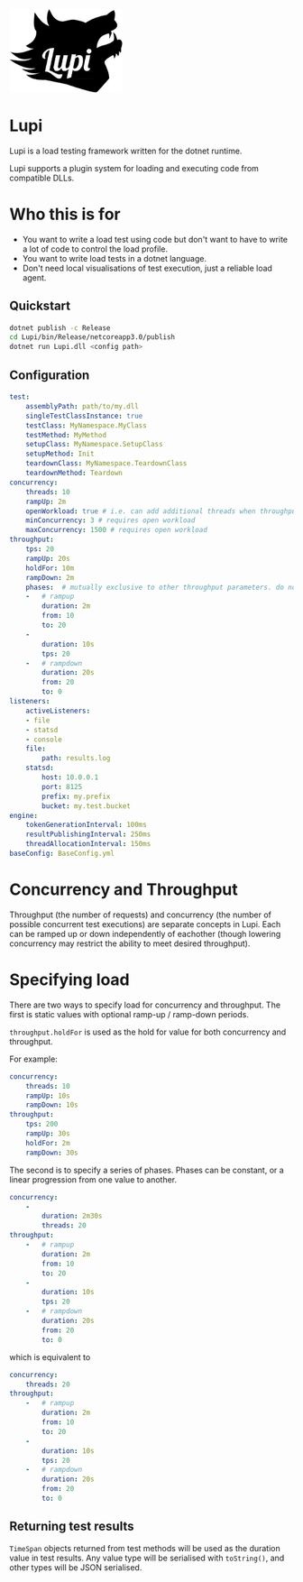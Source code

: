 <img
    alt="Lupi"
    src="https://github.com/joshuagenders/lupi/blob/master/Logo.png"
    width="200"
/>

# Lupi
Lupi is a load testing framework written for the dotnet runtime.

Lupi supports a plugin system for loading and executing code from compatible DLLs.

# Who this is for
* You want to write a load test using code but don't want to have to write a lot of code to control the load profile.
* You want to write load tests in a dotnet language.
* Don't need local visualisations of test execution, just a reliable load agent.

## Quickstart
```bash
dotnet publish -c Release
cd Lupi/bin/Release/netcoreapp3.0/publish
dotnet run Lupi.dll <config path>
```

## Configuration
```yaml
test:
    assemblyPath: path/to/my.dll
    singleTestClassInstance: true
    testClass: MyNamespace.MyClass
    testMethod: MyMethod
    setupClass: MyNamespace.SetupClass
    setupMethod: Init
    teardownClass: MyNamespace.TeardownClass
    teardownMethod: Teardown
concurrency:
    threads: 10 
    rampUp: 2m
    openWorkload: true # i.e. can add additional threads when throughput is not met
    minConcurrency: 3 # requires open workload
    maxConcurrency: 1500 # requires open workload
throughput:
    tps: 20
    rampUp: 20s
    holdFor: 10m
    rampDown: 2m
    phases:  # mutually exclusive to other throughput parameters. do not provide both phases AND tps, rampUp, holdFor or rampDown
    -   # rampup
        duration: 2m
        from: 10
        to: 20
    -
        duration: 10s
        tps: 20
    -   # rampdown
        duration: 20s
        from: 20
        to: 0
listeners:
    activeListeners:
    - file
    - statsd
    - console
    file:
        path: results.log
    statsd:
        host: 10.0.0.1
        port: 8125
        prefix: my.prefix
        bucket: my.test.bucket
engine:
    tokenGenerationInterval: 100ms
    resultPublishingInterval: 250ms
    threadAllocationInterval: 150ms
baseConfig: BaseConfig.yml
```

# Concurrency and Throughput
Throughput (the number of requests) and concurrency (the number of possible concurrent test executions) are separate concepts in Lupi. Each can be ramped up or down independently of eachother (though lowering concurrency may restrict the ability to meet desired throughput).

# Specifying load
There are two ways to specify load for concurrency and throughput. The first is static values with optional ramp-up / ramp-down periods. 

`throughput.holdFor` is used as the hold for value for both concurrency and throughput.

For example:
```yaml
concurrency:
    threads: 10
    rampUp: 10s
    rampDown: 10s
throughput:
    tps: 200
    rampUp: 30s
    holdFor: 2m
    rampDown: 30s
```

The second is to specify a series of phases. Phases can be constant, or a linear progression from one value to another.
```yaml
concurrency:
    -
        duration: 2m30s
        threads: 20
throughput:
    -   # rampup
        duration: 2m
        from: 10
        to: 20
    -
        duration: 10s
        tps: 20
    -   # rampdown
        duration: 20s
        from: 20
        to: 0
```

which is equivalent to

```yaml
concurrency:
    threads: 20
throughput:
    -   # rampup
        duration: 2m
        from: 10
        to: 20
    -
        duration: 10s
        tps: 20
    -   # rampdown
        duration: 20s
        from: 20
        to: 0
```

## Returning test results
`TimeSpan` objects returned from test methods will be used as the duration value in test results.
Any value type will be serialised with `toString()`, and other types will be JSON serialised.
